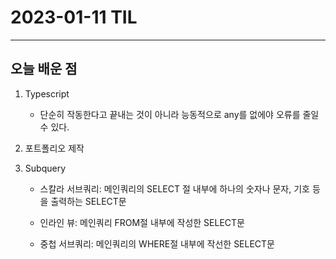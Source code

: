 # 2023-01-11 TIL

---

## 오늘 배운 점

1. Typescript
    - 단순히 작동한다고 끝내는 것이 아니라 능동적으로 any를 없에야 오류를 줄일 수 있다.

2. 포트폴리오 제작

3. Subquery
    - 스칼라 서브쿼리: 메인쿼리의 SELECT 절 내부에 하나의 숫자나 문자, 기호 등을 출력하는 SELECT문

    - 인라인 뷰: 메인쿼리 FROM절 내부에 작성한 SELECT문

    - 중첩 서브쿼리: 메인쿼리의 WHERE절 내부에 작선한 SELECT문